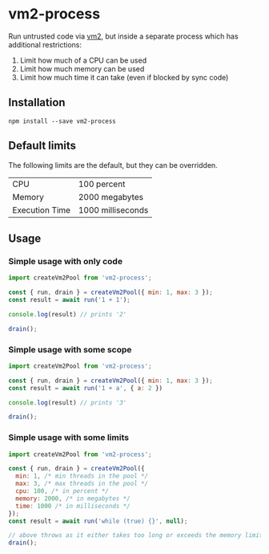 # vm2-process
Run untrusted code via [vm2](https://github.com/patriksimek/vm2), but inside a separate process which has additional restrictions:
1. Limit how much of a CPU can be used
2. Limit how much memory can be used
3. Limit how much time it can take (even if blocked by sync code)

## Installation

```
npm install --save vm2-process
```

## Default limits
The following limits are the default, but they can be overridden.
<table>
<tr><td>CPU</td><td>100 percent</td></tr>
<tr><td>Memory</td><td>2000 megabytes</td></tr>
<tr><td>Execution Time</td><td>1000 milliseconds</td></tr>
</table>

## Usage

### Simple usage with only code
```javascript
import createVm2Pool from 'vm2-process';

const { run, drain } = createVm2Pool({ min: 1, max: 3 });
const result = await run('1 + 1');

console.log(result) // prints '2'

drain();
```

### Simple usage with some scope
```javascript
import createVm2Pool from 'vm2-process';

const { run, drain } = createVm2Pool({ min: 1, max: 3 });
const result = await run('1 + a', { a: 2 })

console.log(result) // prints '3'

drain();
```

### Simple usage with some limits
```javascript
import createVm2Pool from 'vm2-process';

const { run, drain } = createVm2Pool({
  min: 1, /* min threads in the pool */
  max: 3, /* max threads in the pool */
  cpu: 100, /* in percent */
  memory: 2000, /* in megabytes */
  time: 1000 /* in milliseconds */
});
const result = await run('while (true) {}', null);

// above throws as it either takes too long or exceeds the memory limit
drain();
```
